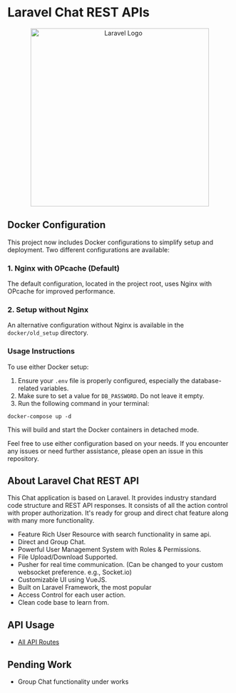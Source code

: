 # Laravel Chat REST APIs
<p align="center"><a href="https://laravel.com" target="_blank"><img src="https://raw.githubusercontent.com/laravel/art/master/logo-lockup/5%20SVG/2%20CMYK/1%20Full%20Color/laravel-logolockup-cmyk-red.svg" width="400" alt="Laravel Logo"></a></p>


## Docker Configuration

This project now includes Docker configurations to simplify setup and deployment. Two different configurations are available:

### 1. Nginx with OPcache (Default)

The default configuration, located in the project root, uses Nginx with OPcache for improved performance.

### 2. Setup without Nginx

An alternative configuration without Nginx is available in the `docker/old_setup` directory.

### Usage Instructions

To use either Docker setup:

1. Ensure your `.env` file is properly configured, especially the database-related variables.
2. Make sure to set a value for `DB_PASSWORD`. Do not leave it empty.
3. Run the following command in your terminal:
```
docker-compose up -d
```

This will build and start the Docker containers in detached mode.

Feel free to use either configuration based on your needs. If you encounter any issues or need further assistance, please open an issue in this repository.

## About Laravel Chat REST API

This Chat application is based on Laravel. It provides industry standard code structure and REST API responses. It consists of all the action control with proper authorization. It's ready for group and direct chat feature along with many more functionality.

- Feature Rich User Resource with search functionality in same api.
- Direct and Group Chat.
- Powerful  User Management System with Roles & Permissions.
- File Upload/Download Supported.
- Pusher for real time communication. (Can be changed to your custom websocket preference. e.g., Socket.io)
- Customizable UI using VueJS.
- Built on Laravel Framework, the most popular
- Access Control for each user action.
- Clean code base to learn from.

## API Usage
- [All API Routes](https://github.com/rashadkhan359/Laravel-Chat-REST-API/blob/master/resources/json/api.json)


## Pending Work
- Group Chat functionality under works
